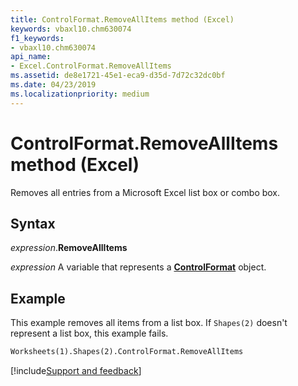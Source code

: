 ```yaml
---
title: ControlFormat.RemoveAllItems method (Excel)
keywords: vbaxl10.chm630074
f1_keywords:
- vbaxl10.chm630074
api_name:
- Excel.ControlFormat.RemoveAllItems
ms.assetid: de8e1721-45e1-eca9-d35d-7d72c32dc0bf
ms.date: 04/23/2019
ms.localizationpriority: medium
---
```



# ControlFormat.RemoveAllItems method (Excel)

Removes all entries from a Microsoft Excel list box or combo box.


## Syntax

_expression_.**RemoveAllItems**

_expression_ A variable that represents a **[ControlFormat](Excel.ControlFormat.md)** object.


## Example

This example removes all items from a list box. If `Shapes(2)` doesn't represent a list box, this example fails.

```vb
Worksheets(1).Shapes(2).ControlFormat.RemoveAllItems
```




[!include[Support and feedback](~/includes/feedback-boilerplate.md)]